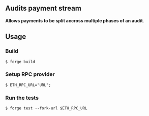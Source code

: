 ## Audits payment stream

**Allows payments to be split accross multiple phases of an audit**. 

## Usage

### Build

```shell
$ forge build
```

### Setup RPC provider
```shell
$ ETH_RPC_URL="URL";
```

### Run the tests
```shell
$ forge test --fork-url $ETH_RPC_URL
```
